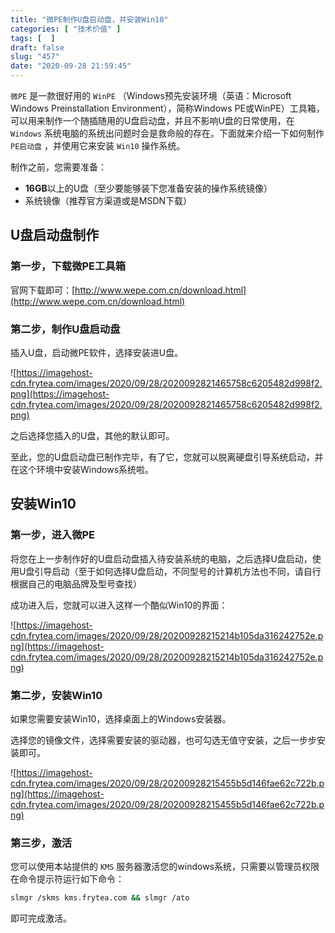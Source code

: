 ```yaml
---
title: "微PE制作U盘启动盘，并安装Win10"
categories: [ "技术价值" ]
tags: [  ]
draft: false
slug: "457"
date: "2020-09-28 21:59:45"
---
```


`微PE` 是一款很好用的 `WinPE` （Windows预先安装环境（英语：Microsoft Windows Preinstallation Environment），简称Windows PE或WinPE）工具箱，可以用来制作一个随插随用的U盘启动盘，并且不影响U盘的日常使用，在 `Windows` 系统电脑的系统出问题时会是救命般的存在。下面就来介绍一下如何制作 `PE启动盘` ，并使用它来安装 `Win10` 操作系统。

制作之前，您需要准备：

- **16GB**以上的U盘（至少要能够装下您准备安装的操作系统镜像）
- 系统镜像（推荐官方渠道或是MSDN下载）

## U盘启动盘制作

### 第一步，下载微PE工具箱

官网下载即可：[http://www.wepe.com.cn/download.html](http://www.wepe.com.cn/download.html)

### 第二步，制作U盘启动盘

插入U盘，启动微PE软件，选择安装进U盘。

![https://imagehost-cdn.frytea.com/images/2020/09/28/2020092821465758c6205482d998f2.png](https://imagehost-cdn.frytea.com/images/2020/09/28/2020092821465758c6205482d998f2.png)

之后选择您插入的U盘，其他的默认即可。

至此，您的U盘启动盘已制作完毕，有了它，您就可以脱离硬盘引导系统启动，并在这个环境中安装Windows系统啦。

## 安装Win10

### 第一步，进入微PE

将您在上一步制作好的U盘启动盘插入待安装系统的电脑，之后选择U盘启动，使用U盘引导启动（至于如何选择U盘启动，不同型号的计算机方法也不同，请自行根据自己的电脑品牌及型号查找）

成功进入后，您就可以进入这样一个酷似Win10的界面：

![https://imagehost-cdn.frytea.com/images/2020/09/28/20200928215214b105da316242752e.png](https://imagehost-cdn.frytea.com/images/2020/09/28/20200928215214b105da316242752e.png)

### 第二步，安装Win10

如果您需要安装Win10，选择桌面上的Windows安装器。

选择您的镜像文件，选择需要安装的驱动器，也可勾选无值守安装，之后一步步安装即可。

![https://imagehost-cdn.frytea.com/images/2020/09/28/20200928215455b5d146fae62c722b.png](https://imagehost-cdn.frytea.com/images/2020/09/28/20200928215455b5d146fae62c722b.png)

### 第三步，激活

您可以使用本站提供的 `KMS` 服务器激活您的windows系统，只需要以管理员权限在命令提示符运行如下命令：

```bash
slmgr /skms kms.frytea.com && slmgr /ato
```

即可完成激活。